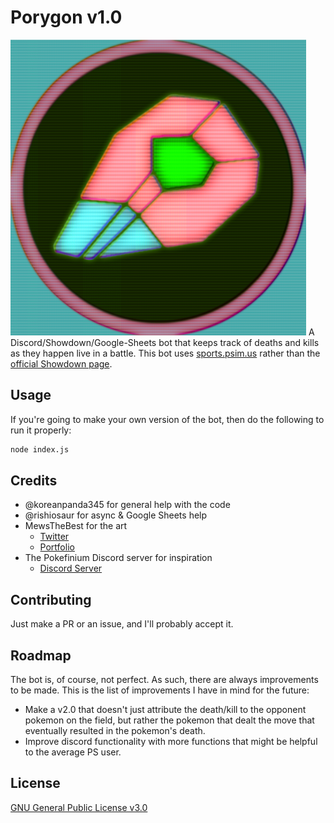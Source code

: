 # Porygon v1.0
![](PorygonLogo.png)
A Discord/Showdown/Google-Sheets bot that keeps track of deaths and kills as they happen live in a battle.
This bot uses [sports.psim.us](http://sports.psim.us/) rather than the [official Showdown page](http://play.pokemonshowdown.com/).

## Usage
If you're going to make your own version of the bot, then do the following to run it properly: 
```bash
node index.js
```

## Credits
- @koreanpanda345 for general help with the code
- @rishiosaur for async & Google Sheets help
- MewsTheBest for the art
    - [Twitter](https://twitter.com/Mewsthebset)
    - [Portfolio](https://themewsthebest-portfolio.weebly.com/)
- The Pokefinium Discord server for inspiration
    - [Discord Server](https://discord.gg/JPWHF7X)

## Contributing
Just make a PR or an issue, and I'll probably accept it.

## Roadmap
The bot is, of course, not perfect. As such, there are always improvements to be made. This is the list of improvements I have in mind for the future: 
- Make a v2.0 that doesn't just attribute the death/kill to the opponent pokemon on the field, but rather the pokemon that dealt the move that eventually resulted in the pokemon's death.
- Improve discord functionality with more functions that might be helpful to the average PS user.

## License
[GNU General Public License v3.0](https://choosealicense.com/licenses/gpl-3.0/)